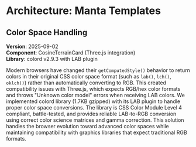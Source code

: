 # Architecture: Manta Templates

## Color Space Handling

**Version**: 2025-09-02  
**Component**: CosineTerrainCard (Three.js integration)  
**Library**: colord v2.9.3 with LAB plugin

Modern browsers have changed their `getComputedStyle()` behavior to return colors in their original CSS color space format (such as `lab()`, `lch()`, `oklch()`) rather than automatically converting to RGB. This created compatibility issues with Three.js, which expects RGB/hex color formats and throws "Unknown color model" errors when receiving LAB colors. We implemented colord library (1.7KB gzipped) with its LAB plugin to handle proper color space conversions. The library is CSS Color Module Level 4 compliant, battle-tested, and provides reliable LAB-to-RGB conversion using correct color science matrices and gamma correction. This solution handles the browser evolution toward advanced color spaces while maintaining compatibility with graphics libraries that expect traditional RGB formats.